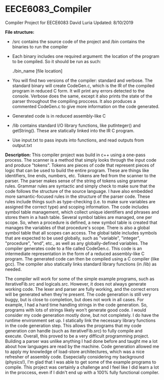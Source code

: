 # EECE6083_Compiler
Compiler Project for EECE6083
David Luria
Updated: 8/10/2019

**File structure:**
* /src contains the source code of the project and /bin contains the binaries to run the compiler
* Each binary includes one required argument: the location of the program to be compiled. So it should be run as such:

  ./bin_name [file location]

* You will find two versions of the compiler: standard and verbose. The standard binary will create CodeGen.c, which is the IR of the compiled program in reduced C form. It will print any errors detected to the console. Verbose does the same, except it also prints the state of the parser throughout the compiling proccess. It also produces a commented CodeGen.c to give more information on the code generated.
* Generated code is in reduced assembly-like C
* /lib contains standard I/O library functions, like putInteger() and getString(). These are statically linked into the IR C program.
* Use input.txt to pass inputs into functions, and read outputs from output.txt

**Description:**
This compiler project was build in c++ using a one-pass process. The scanner is a method that simply looks through the input code and produce
"tokens". Tokens are pieces of code that represent pieces of logic that can be used to build the entire program. These are things like identifiers,
line ends, numbers, etc. Tokens are fed from the scanner to the parser. The parser makes sense of the string of tokens using grammar rules.
Grammar rules are syntactic and simply check to make sure that the code follows the structure of the source language. I have also embedded
more samantic-focused rules in the structure of the parser code. These rules include things such as type-checking (i.e. to make sure variables
are assigned the correct type) and scoping information. The code includes symbol table management, which collect unique identifiers and phrases
and stores them in a hash table. Several symbol tables are managed, one per scope. So, when a procedure is defined, a new symbol table is created
that manages the variables of that procedure's scope. There is also a global symbol table that all scopes can access. The global table includes 
symbols that are expected to be used globally, such as "variable", "integer", "procedure", "end", etc., as well as any globally-defined variables. The compiler generates code to a file called CodeGen.c. This code is an intermediate representation in the form of a reduced assembly-like C program. The generated code can then be compiled using a C compiler (like gcc). The compiler also statically links standard library functions (in /lib) as needed.

The compiler will work for some of the simple example programs, such as iterativeFib.src and logicals.src. However, it does not always generate working code. The lexer and parser are fully working, and the correct errors will be generated when they're present. The code generation is still very buggy, but is close to completion, but does not work in all cases. For example, I had a hard time handling strings in the code generation. So, programs with lots of strings likely won't generate good code. I would consider my code generation mostly done, but not completely. I do have the runtime environment set up. I statically link the necessary library functions in the code generation step. This allows the programs that my code generation *can* handle (such as iterativeFib.src) to fully compile and execute. Overall, this proved to be a very difficult programming project. Building a parser was unlike anything I had done before and taught me a lot about how languages are read by the machine. Code generation allowed me to apply my knowledge of load-store architectures, which was a nice refresher of assembly code. Esepecially considering my background (physics!), I'm glad that I was able to get some of the example programs to compile. This project was certainly a challenge and I feel like I did learn a lot in the proccess, even if I didn't end up with a 100% fully functional compiler.

